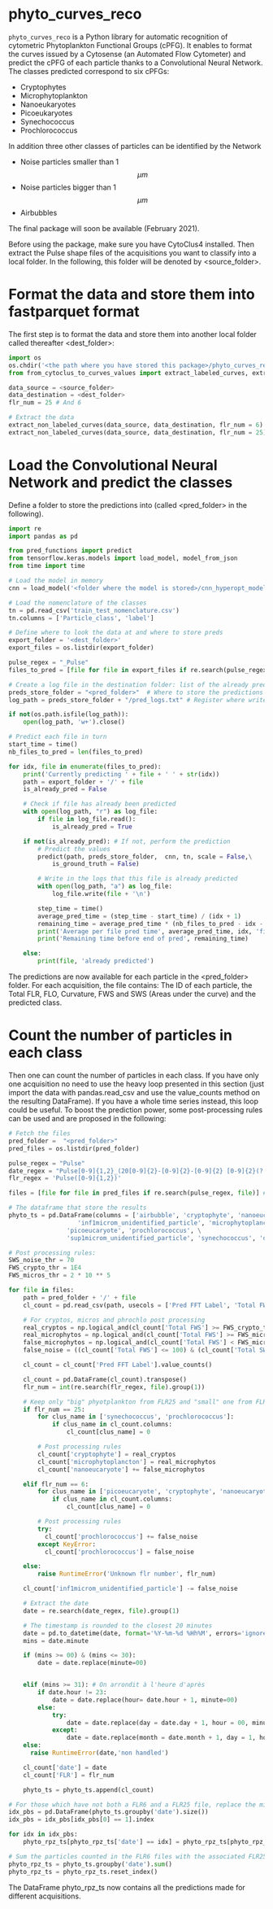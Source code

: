 # phyto_curves_reco

`phyto_curves_reco` is a Python library for automatic recognition of cytometric Phytoplankton Functional Groups (cPFG).
It enables to format the curves issued by a Cytosense (an Automated Flow Cytometer) and predict the cPFG of each particle thanks to a Convolutional Neural Network.
The classes predicted correspond to six cPFGs:
- Cryptophytes
- Microphytoplankton
- Nanoeukaryotes
- Picoeukaryotes
- Synechococcus
- Prochlorococcus

In addition three other classes of particles can be identified by the Network
- Noise particles smaller than 1 $$\mu{m}$$
- Noise particles bigger than 1 $$\mu{m}$$
- Airbubbles

The final package will soon be available (February 2021).

Before using the package, make sure you have CytoClus4 installed.
Then extract the Pulse shape files of the acquisitions you want to classify into a local folder.
In the following, this folder will be denoted by <source_folder>.

# Format the data and store them into fastparquet format
The first step is to format the data and store them into another local folder called thereafter <dest_folder>:

```python
import os
os.chdir('<the path where you have stored this package>/phyto_curves_reco')
from from_cytoclus_to_curves_values import extract_labeled_curves, extract_non_labeled_curves

data_source = <source_folder>
data_destination = <dest_folder>
flr_num = 25 # And 6

# Extract the data
extract_non_labeled_curves(data_source, data_destination, flr_num = 6) # trFLR6 acquisitions
extract_non_labeled_curves(data_source, data_destination, flr_num = 25) # FLR25 acquisitions
```

# Load the Convolutional Neural Network and predict the classes

Define a folder to store the predictions into (called <pred_folder> in the following).

```python
import re
import pandas as pd

from pred_functions import predict
from tensorflow.keras.models import load_model, model_from_json
from time import time

# Load the model in memory
cnn = load_model('<folder where the model is stored>/cnn_hyperopt_model_categ')

# Load the nomenclature of the classes
tn = pd.read_csv('train_test_nomenclature.csv')
tn.columns = ['Particle_class', 'label']

# Define where to look the data at and where to store preds
export_folder = '<dest_folder>'
export_files = os.listdir(export_folder)

pulse_regex = "_Pulse"
files_to_pred = [file for file in export_files if re.search(pulse_regex, file)] # The files containing the data to predict

# Create a log file in the destination folder: list of the already predicted files
preds_store_folder = "<pred_folder>"  # Where to store the predictions
log_path = preds_store_folder + "/pred_logs.txt" # Register where write the already predicted files

if not(os.path.isfile(log_path)):
    open(log_path, 'w+').close()

# Predict each file in turn
start_time = time()
nb_files_to_pred = len(files_to_pred)

for idx, file in enumerate(files_to_pred):
    print('Currently predicting ' + file + ' ' + str(idx))
    path = export_folder + '/' + file
    is_already_pred = False

    # Check if file has already been predicted
    with open(log_path, "r") as log_file:
        if file in log_file.read():
            is_already_pred = True

    if not(is_already_pred): # If not, perform the prediction
        # Predict the values
        predict(path, preds_store_folder,  cnn, tn, scale = False,\
            is_ground_truth = False)

        # Write in the logs that this file is already predicted
        with open(log_path, "a") as log_file:
            log_file.write(file + '\n')

        step_time = time()
        average_pred_time = (step_time - start_time) / (idx + 1)
        remaining_time = average_pred_time * (nb_files_to_pred - idx - 1)
        print('Average per file pred time', average_pred_time, idx, 'files already predicted')
        print('Remaining time before end of pred', remaining_time)

    else:
        print(file, 'already predicted')
```

The predictions are now available for each particle in the <pred_folder> folder.
For each acquisition, the file contains: The ID of each particle, the Total FLR, FLO, Curvature, FWS and SWS (Areas under the curve) and the predicted class.

# Count the number of particles in each class

Then one can count the number of particles in each class. If you have only one acquisition no need to use the heavy loop presented in this section (just import the data with pandas.read_csv and use the value_counts method on the resulting DataFrame).
If you have a whole time series instead, this loop could be useful.
To boost the prediction power, some post-processing rules can be used and are proposed in the following:

```python
# Fetch the files
pred_folder =  "<pred_folder>"
pred_files = os.listdir(pred_folder)

pulse_regex = "Pulse"
date_regex = "Pulse[0-9]{1,2}_(20[0-9]{2}-[0-9]{2}-[0-9]{2} [0-9]{2}(?:u|h)[0-9]{2})"
flr_regex = 'Pulse([0-9]{1,2})'

files = [file for file in pred_files if re.search(pulse_regex, file)] # The files containing the data to predict

# The dataframe that store the results
phyto_ts = pd.DataFrame(columns = ['airbubble', 'cryptophyte', 'nanoeucaryote',\
                   'inf1microm_unidentified_particle', 'microphytoplancton',\
                'picoeucaryote', 'prochlorococcus', \
                'sup1microm_unidentified_particle', 'synechococcus', 'date', 'FLR'])

# Post processing rules:
SWS_noise_thr = 70
FWS_crypto_thr = 1E4
FWS_micros_thr = 2 * 10 ** 5

for file in files:
    path = pred_folder + '/' + file
    cl_count = pd.read_csv(path, usecols = ['Pred FFT Label', 'Total FWS', 'Total SWS'])

    # For cryptos, micros and phrochlo post processing
    real_cryptos = np.logical_and(cl_count['Total FWS'] >= FWS_crypto_thr, cl_count['Pred FFT Label'] == 'cryptophyte').sum()
    real_microphytos = np.logical_and(cl_count['Total FWS'] >= FWS_micros_thr, cl_count['Pred FFT Label'] == 'microphytoplancton').sum()
    false_microphytos = np.logical_and(cl_count['Total FWS'] < FWS_micros_thr, cl_count['Pred FFT Label'] == 'microphytoplancton').sum()
    false_noise = ((cl_count['Total FWS'] <= 100) & (cl_count['Total SWS'] >= SWS_noise_thr) & (cl_count['Pred FFT Label'] == 'inf1microm_unidentified_particle')).sum()

    cl_count = cl_count['Pred FFT Label'].value_counts()

    cl_count = pd.DataFrame(cl_count).transpose()
    flr_num = int(re.search(flr_regex, file).group(1))

    # Keep only "big" phyotplankton from FLR25 and "small" one from FLR6
    if flr_num == 25:
        for clus_name in ['synechococcus', 'prochlorococcus']:
            if clus_name in cl_count.columns:
                cl_count[clus_name] = 0

        # Post processing rules
        cl_count['cryptophyte'] = real_cryptos
        cl_count['microphytoplancton'] = real_microphytos
        cl_count['nanoeucaryote'] += false_microphytos

    elif flr_num == 6:
        for clus_name in ['picoeucaryote', 'cryptophyte', 'nanoeucaryote', 'microphytoplancton']:
            if clus_name in cl_count.columns:
                cl_count[clus_name] = 0

        # Post processing rules
        try:
          cl_count['prochlorococcus'] += false_noise
        except KeyError:
          cl_count['prochlorococcus'] = false_noise

    else:
        raise RuntimeError('Unknown flr number', flr_num)

    cl_count['inf1microm_unidentified_particle'] -= false_noise

    # Extract the date
    date = re.search(date_regex, file).group(1)

    # The timestamp is rounded to the closest 20 minutes    
    date = pd.to_datetime(date, format='%Y-%m-%d %Hh%M', errors='ignore')
    mins = date.minute

    if (mins >= 00) & (mins <= 30):
        date = date.replace(minute=00)


    elif (mins >= 31): # On arrondit à l'heure d'après
        if date.hour != 23:
            date = date.replace(hour= date.hour + 1, minute=00)
        else:
            try:
                date = date.replace(day = date.day + 1, hour = 00, minute=00)
            except:
                date = date.replace(month = date.month + 1, day = 1, hour = 00, minute=00)
    else:
      raise RuntimeError(date,'non handled')

    cl_count['date'] = date
    cl_count['FLR'] = flr_num

    phyto_ts = phyto_ts.append(cl_count)

# For those which have not both a FLR6 and a FLR25 file, replace the missing values by NaN
idx_pbs = pd.DataFrame(phyto_ts.groupby('date').size())
idx_pbs = idx_pbs[idx_pbs[0] == 1].index

for idx in idx_pbs:
    phyto_rpz_ts[phyto_rpz_ts['date'] == idx] = phyto_rpz_ts[phyto_rpz_ts['date'] == idx].replace(0, np.nan)

# Sum the particles counted in the FLR6 files with the associated FLR25 files
phyto_rpz_ts = phyto_ts.groupby('date').sum()
phyto_rpz_ts = phyto_rpz_ts.reset_index()
```

The DataFrame phyto_rpz_ts now contains all the predictions made for different acquisitions.
